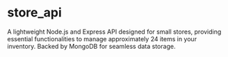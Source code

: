 # store_api
 A lightweight Node.js and Express API designed for small stores, providing essential functionalities to manage approximately 24 items in your inventory. Backed by MongoDB for seamless data storage.
